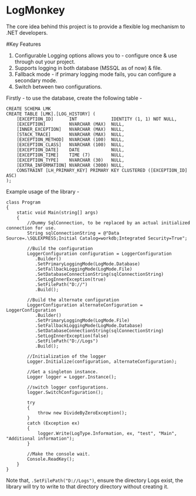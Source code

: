 # LogMonkey
The core idea behind this project is to provide a flexible log mechanism to .NET developers.

#Key Features
1) Configurable Logging options allows you to - configure once & use through out your project.
2) Supports logging in both database (MSSQL as of now) & file.
3) Fallback mode - if primary logging mode fails, you can configure a secondary mode.
4) Switch between two configurations.

Firstly - to use the database, create the following table -
```
CREATE SCHEMA LMK
CREATE TABLE [LMK].[LOG_HISTORY] (
    [EXCEPTION_ID]      INT             IDENTITY (1, 1) NOT NULL,
    [EXCEPTION]         NVARCHAR (MAX)  NULL,
    [INNER_EXCEPTION]   NVARCHAR (MAX)  NULL,
    [STACK_TRACE]       NVARCHAR (MAX)  NULL,
    [EXCEPTION_METHOD]  NVARCHAR (100)  NULL,
    [EXCEPTION_CLASS]   NVARCHAR (100)  NULL,
    [EXCEPTION_DATE]    DATE            NULL,
    [EXCEPTION_TIME]    TIME (7)        NULL,
    [EXCEPTION_TYPE]    NVARCHAR (30)   NULL,
    [EXTRA_INFORMATION] NVARCHAR (3000) NULL,
    CONSTRAINT [LH_PRIMARY_KEY] PRIMARY KEY CLUSTERED ([EXCEPTION_ID] ASC)
);
```
Example usage of the library -

```
class Program
{
    static void Main(string[] args)
    {
        //Dummy SqlConnection, to be replaced by an actual initialized connection for use.
        String sqlConnectionString = @"Data Source=.\SQLEXPRESS;Initial Catalog=workdb;Integrated Security=True";

        //Build the configuration
        LoggerConfiguration configuration = LoggerConfiguration
           .Builder()
           .SetPrimaryLoggingMode(LogMode.Database)
           .SetFallbackLoggingMode(LogMode.File)
           .SetDatabaseConnectionString(sqlConnectionString)
           .SetLogInnerException(true)
           .SetFilePath("D://")
           .Build();

        //Build the alternate configuration
        LoggerConfiguration alternateConfiguration = LoggerConfiguration
           .Builder()
           .SetPrimaryLoggingMode(LogMode.File)
           .SetFallbackLoggingMode(LogMode.Database)
           .SetDatabaseConnectionString(sqlConnectionString)
           .SetLogInnerException(false)
           .SetFilePath("D://Logs")
           .Build();

        //Initialization of the logger
        Logger.Initialize(configuration, alternateConfiguration);

        //Get a singleton instance.
        Logger logger = Logger.Instance();

        //switch logger configurations.
        logger.SwitchConfiguration();

        try
        {
            throw new DivideByZeroException();
        }
        catch (Exception ex)
        {
            logger.Write(LogType.Information, ex, "test", "Main", "Additional information");
        }

        //Make the console wait.
        Console.ReadKey();
    }
}

```

Note that,  ``` .SetFilePath("D://Logs") ```, ensure the directory Logs exist, the library will try to write to that directory directory without 
creating it.
